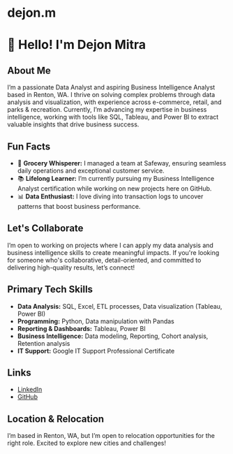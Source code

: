 # dejon.m
# 👋 Hello! I'm Dejon Mitra

## About Me
I’m a passionate Data Analyst and aspiring Business Intelligence Analyst based in Renton, WA. I thrive on solving complex problems through data analysis and visualization, with experience across e-commerce, retail, and parks & recreation. Currently, I’m advancing my expertise in business intelligence, working with tools like SQL, Tableau, and Power BI to extract valuable insights that drive business success.

## Fun Facts
- 🛒 **Grocery Whisperer:** I managed a team at Safeway, ensuring seamless daily operations and exceptional customer service.
- 📚 **Lifelong Learner:** I’m currently pursuing my Business Intelligence Analyst certification while working on new projects here on GitHub.
- 📊 **Data Enthusiast:** I love diving into transaction logs to uncover patterns that boost business performance.

## Let's Collaborate
I’m open to working on projects where I can apply my data analysis and business intelligence skills to create meaningful impacts. If you're looking for someone who's collaborative, detail-oriented, and committed to delivering high-quality results, let’s connect!

## Primary Tech Skills
- **Data Analysis:** SQL, Excel, ETL processes, Data visualization (Tableau, Power BI)
- **Programming:** Python, Data manipulation with Pandas
- **Reporting & Dashboards:** Tableau, Power BI
- **Business Intelligence:** Data modeling, Reporting, Cohort analysis, Retention analysis
- **IT Support:** Google IT Support Professional Certificate

## Links
- [LinkedIn](https://www.linkedin.com/in/dejon-mitra/)
- [GitHub](https://github.com/dejmitra19)

## Location & Relocation
I’m based in Renton, WA, but I’m open to relocation opportunities for the right role. Excited to explore new cities and challenges!
